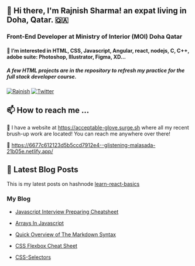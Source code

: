## 👋 Hi there, I'm Rajnish Sharma! an expat living in Doha, Qatar. 🇶🇦
### Front-End Developer at Ministry of Interior (MOI) Doha Qatar 
#### 🫶 I’m interested in HTML, CSS, Javascript, Angular, react, nodejs, C, C++, adobe suite:  Photoshop, Illustrator, Figma, XD...
 ##### A few HTML projects are in the repository to refresh my practice for the full stack developer course.


<a href="https://www.linkedin.com/in/rajnish-sharma-front-end-developer/">![Rajnish](https://img.shields.io/badge/linkedin-%230077B5.svg?style=for-the-badge&logo=linkedin&logoColor=white)</a>
<a href="https://twitter.com/Rajnish40783218">![Twitter](https://img.shields.io/badge/Twitter-%231DA1F2.svg?style=for-the-badge&logo=Twitter&logoColor=white)</a>
 
 ## 📫 How to reach me ...

 🔗 I have a website at https://acceptable-glove.surge.sh where all my recent brush-up work are located! You can reach me anywhere over there!
 
  🔗 https://6677c612123d5b5ccd7912e4--glistening-malasada-21b05e.netlify.app/
  
## 📝 Latest Blog Posts

This is my latest posts on hashnode [learn-react-basics](https://rajnisharena.hashnode.dev/learn-react-basics)

### My Blog

- [Javascript Interview Preparing Cheatsheet](https://rajnisharena.hashnode.dev/javascript-interview-preparing-cheatsheet)

- [Arrays In Javascript](https://rajnisharena.hashnode.dev/arrays-in-javascript)

- [Quick Overview of The Markdown Syntax](https://rajnisharena.hashnode.dev/quick-overview-of-the-markdown-syntax)

- [CSS Flexbox Cheat Sheet](https://rajnisharena.hashnode.dev/css-flexbox-cheat-sheet)

- [CSS-Selectors](https://rajnisharena.hashnode.dev/css-selectors)
